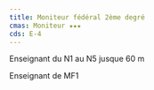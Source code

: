 ```yaml
---
title: Moniteur fédéral 2ème degré
cmas: Moniteur ★★★
cds: E-4
---
```

Enseignant du N1 au N5 jusque 60 m

Enseignant de MF1
